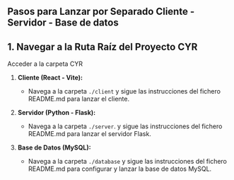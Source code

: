 ## Pasos para Lanzar por Separado Cliente - Servidor - Base de datos

## 1. Navegar a la Ruta Raíz del Proyecto CYR
Acceder a la carpeta CYR

1. **Cliente (React - Vite):**
   - Navega a la carpeta `./client` y sigue las instrucciones del fichero README.md para lanzar el cliente.

2. **Servidor (Python - Flask):**
   - Navega a la carpeta `./server`. y sigue las instrucciones del fichero README.md para lanzar el servidor Flask.

3. **Base de Datos (MySQL):**
   - Navega a la carpeta `./database` y sigue las instrucciones del fichero README.md para configurar y lanzar la base de datos MySQL.